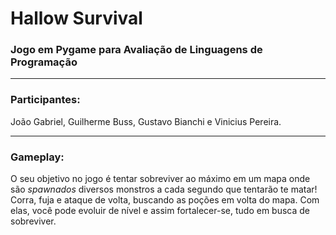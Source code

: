 # Hallow Survival
### Jogo em Pygame para Avaliação de Linguagens de Programação

---
### Participantes:
 João Gabriel, Guilherme Buss, Gustavo Bianchi e Vinicius Pereira.

---

### Gameplay:
O seu objetivo no jogo é tentar sobreviver ao máximo em um mapa onde são _spawnados_ diversos monstros a cada segundo que tentarão te matar!
Corra, fuja e ataque de volta, buscando as poções em volta do mapa. Com elas, você pode evoluir de nível e assim fortalecer-se, tudo em busca de sobreviver.

